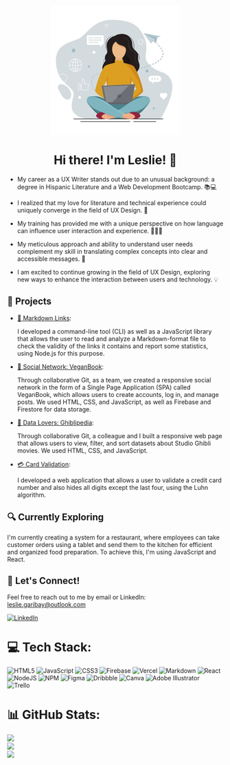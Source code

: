 <div align="center">
  <img src="./tech.jpg" alt="Hi" width="300" height="300">
</div>

<div align="center">
  <h1> Hi there! I'm Leslie! 👋</h1>
</div>


- My career as a UX Writer stands out due to an unusual background: a degree in Hispanic Literature and a Web Development Bootcamp. 📚💻

- I realized that my love for literature and technical experience could uniquely converge in the field of UX Design. 🎨

- My training has provided me with a unique perspective on how language can influence user interaction and experience. 👩🏻‍💻

- My meticulous approach and ability to understand user needs complement my skill in translating complex concepts into clear and accessible messages. 📝

- I am excited to continue growing in the field of UX Design, exploring new ways to enhance the interaction between users and technology. 💡

## 🚀 Projects

- [🔗 Markdown Links](https://www.npmjs.com/package/md-links-lgr):

    I developed a command-line tool (CLI) as well as a JavaScript library that allows the user to read and analyze a Markdown-format file to check the validity of the links it contains and report some statistics, using Node.js for this purpose.

- [🍎 Social Network: VeganBook](https://dev-008-social-network-veganbook.vercel.app/):

    Through collaborative Git, as a team, we created a responsive social network in the form of a Single Page Application (SPA) called VeganBook, which allows users to create accounts, log in, and manage posts. We used HTML, CSS, and JavaScript, as well as Firebase and Firestore for data storage.

- [🎥 Data Lovers: Ghiblipedia](https://lesliegaribay.github.io/DEV008-data-lovers/):

    Through collaborative Git, a colleague and I built a responsive web page that allows users to view, filter, and sort datasets about Studio Ghibli movies. We used HTML, CSS, and JavaScript.

- [💳 Card Validation](https://lesliegaribay.github.io/DEV008-card-validation/):

    I developed a web application that allows a user to validate a credit card number and also hides all digits except the last four, using the Luhn algorithm.

## 🔍 Currently Exploring

I'm currently creating a system for a restaurant, where employees can take customer orders using a tablet and send them to the kitchen for efficient and organized food preparation. To achieve this, I'm using JavaScript and React.

## 🤝 Let's Connect!

Feel free to reach out to me by email or LinkedIn: 
leslie.garibay@outlook.com

[![LinkedIn](https://img.shields.io/badge/LinkedIn-%230077B5.svg?logo=linkedin&logoColor=white)](https://linkedin.com/in/leslie-garibay)

# 💻 Tech Stack:
![HTML5](https://img.shields.io/badge/html5-%23E34F26.svg?style=for-the-badge&logo=html5&logoColor=white) ![JavaScript](https://img.shields.io/badge/javascript-%23323330.svg?style=for-the-badge&logo=javascript&logoColor=%23F7DF1E) ![CSS3](https://img.shields.io/badge/css3-%231572B6.svg?style=for-the-badge&logo=css3&logoColor=white) ![Firebase](https://img.shields.io/badge/firebase-%23039BE5.svg?style=for-the-badge&logo=firebase) ![Vercel](https://img.shields.io/badge/vercel-%23000000.svg?style=for-the-badge&logo=vercel&logoColor=white) ![Markdown](https://img.shields.io/badge/markdown-%23000000.svg?style=for-the-badge&logo=markdown&logoColor=white) ![React](https://img.shields.io/badge/react-%2320232a.svg?style=for-the-badge&logo=react&logoColor=%2361DAFB) ![NodeJS](https://img.shields.io/badge/node.js-6DA55F?style=for-the-badge&logo=node.js&logoColor=white) ![NPM](https://img.shields.io/badge/NPM-%23000000.svg?style=for-the-badge&logo=npm&logoColor=white) 	![Figma](https://img.shields.io/badge/figma-%23F24E1E.svg?style=for-the-badge&logo=figma&logoColor=white) ![Dribbble](https://img.shields.io/badge/Dribbble-EA4C89?style=for-the-badge&logo=dribbble&logoColor=white) ![Canva](https://img.shields.io/badge/Canva-%2300C4CC.svg?style=for-the-badge&logo=Canva&logoColor=white) ![Adobe Illustrator](https://img.shields.io/badge/adobeillustrator-%23FF9A00.svg?style=for-the-badge&logo=adobeillustrator&logoColor=white) ![Trello](https://img.shields.io/badge/Trello-%23026AA7.svg?style=for-the-badge&logo=Trello&logoColor=white)
# 📊 GitHub Stats:
![](https://github-readme-stats.vercel.app/api?username=LeslieGaribay&theme=calm&hide_border=false&include_all_commits=true&count_private=true)<br/>
![](https://github-readme-streak-stats.herokuapp.com/?user=LeslieGaribay&theme=calm&hide_border=false)<br/>
![](https://github-readme-stats.vercel.app/api/top-langs/?username=LeslieGaribay&theme=calm&hide_border=false&include_all_commits=true&count_private=true&layout=compact)
